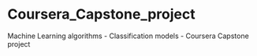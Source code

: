 # Coursera_Capstone_project
Machine Learning algorithms - Classification models - Coursera Capstone project
